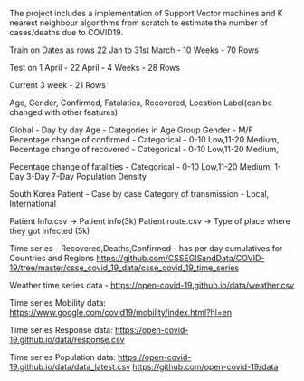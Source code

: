 The project includes a implementation of Support Vector machines and K nearest neighbour algorithms from scratch to estimate the number of cases/deaths due to COVID19.

Train on Dates as rows
22 Jan to 31st March - 10 Weeks - 70 Rows

Test on 1 April - 22 April - 4 Weeks - 28 Rows

Current 3 week - 21 Rows

Age, Gender, Confirmed, Fatalaties, Recovered, Location
Label(can be changed with other features)

Global - Day by day
Age - Categories in Age Group
Gender - M/F
Pecentage change of confirmed  - Categorical - 0-10 Low,11-20 Medium,
Pecentage change of recovered  - Categorical - 0-10 Low,11-20 Medium,

Pecentage change of fatalities  - Categorical - 0-10 Low,11-20 Medium,
1-Day 
3-Day
7-Day
Population Density

South Korea
Patient - Case by case
Category of transmission - Local, International

Patient Info.csv -> Patient info(3k)
Patient route.csv -> Type of place where they got infected (5k)



Time series - Recovered,Deaths,Confirmed - has per day cumulatives for Countries and Regions
https://github.com/CSSEGISandData/COVID-19/tree/master/csse_covid_19_data/csse_covid_19_time_series

Weather time series data -
https://open-covid-19.github.io/data/weather.csv

Time series Mobility data:
https://www.google.com/covid19/mobility/index.html?hl=en

Time series Response data:
https://open-covid-19.github.io/data/response.csv

Time series Population data:
https://open-covid-19.github.io/data/data_latest.csv
https://github.com/open-covid-19/data
